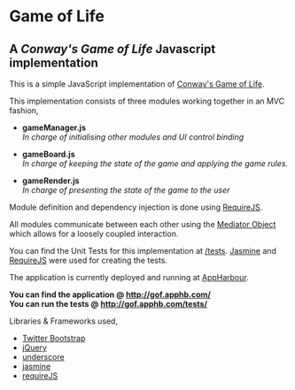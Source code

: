 **Game of Life**
================

A *Conway's Game of Life* Javascript implementation
---------------------------------------------------

This is a simple JavaScript implementation of [Conway's Game of Life](http://en.wikipedia.org/wiki/Conway's_Game_of_Life).

This implementation consists of three modules working together in an MVC fashion, 

* **gameManager.js**  
  *In charge of initialising other modules and UI control binding*

* **gameBoard.js**  
  *In charge of keeping the state of the game and applying the game rules.*

* **gameRender.js**  
  *In charge of presenting the state of the game to the user*

Module definition and dependency injection is done using [RequireJS](http://requirejs.org/).

All modules communicate between each other using the [Mediator Object](http://addyosmani.com/resources/essentialjsdesignpatterns/book/#mediatorpatternjavascript) which allows for a loosely coupled interaction. 

You can find the Unit Tests for this implementation at [/tests](https://github.com/cabralmartin/gof/tree/master/tests). [Jasmine](http://pivotal.github.com/jasmine/) and [RequireJS](http://requirejs.org/) were used for creating the tests.

The application is currently deployed and running at [AppHarbour](https://appharbor.com/).  

**You can find the application @ <http://gof.apphb.com/>**  
**You can run the tests @ <http://gof.apphb.com/tests/>**

Libraries & Frameworks used,

* [Twitter Bootstrap](http://twitter.github.com/bootstrap/) 
* [jQuery](http://jquery.com/) 
* [underscore](http://underscorejs.org/) 
* [jasmine](http://pivotal.github.com/jasmine/) 
* [requireJS](http://requirejs.org/)
